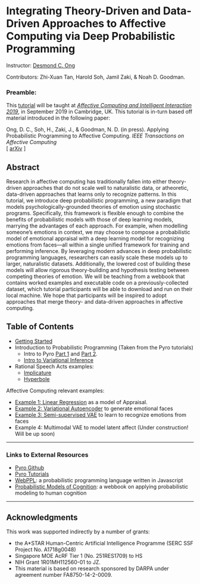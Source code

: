 # Integrating Theory-Driven and Data-Driven Approaches to Affective Computing via Deep Probabilistic Programming

Instructor: [Desmond C. Ong](https://web.stanford.edu/~dco)

Contributors: Zhi-Xuan Tan, Harold Soh, Jamil Zaki, & Noah D. Goodman.

### Preamble:
This [tutorial](https://desmond-ong.github.io/pplAffComp) will be taught at <i>[Affective Computing and Intelligent Interaction 2019](http://acii-conf.org/2019/)</i>, in September 2019 in Cambridge, UK. This tutorial is in-turn based off material introduced in the following paper:

Ong, D. C., Soh, H., Zaki, J., & Goodman, N. D. (in press). Applying Probabilistic Programming to Affective Computing. <i>IEEE Transactions on Affective Computing</i> <br> [ [arXiv](https://arxiv.org/abs/1903.06445) ]



## Abstract

Research in affective computing has traditionally fallen into either theory-driven approaches that do not scale well to naturalistic data, or atheoretic, data-driven approaches that learns only to recognize patterns. In this tutorial, we introduce deep probabilistic programming, a new paradigm that models psychologically-grounded theories of emotion using stochastic programs. Specifically, this framework is flexible enough to combine the benefits of probabilistic models with those of deep learning models, marrying the advantages of each approach. For example, when modelling someone’s emotions in context, we may choose to compose a probabilistic model of emotional appraisal with a deep learning model for recognizing emotions from faces—all within a single unified framework for training and performing inference. By leveraging modern advances in deep probabilistic programming languages, researchers can easily scale these models up to larger, naturalistic datasets. Additionally, the lowered cost of building these models will allow rigorous theory-building and hypothesis testing between competing theories of emotion. We will be teaching from a webbook that contains worked examples and executable code on a previously-collected dataset, which tutorial participants will be able to download and run on their local machine. We hope that participants will be inspired to adopt approaches that merge theory- and data-driven approaches in affective computing.




## Table of Contents


- [Getting Started](gettingStarted.md)
- Introduction to Probabilistic Programming (Taken from the Pyro tutorials)
    - Intro to Pyro [Part 1](http://pyro.ai/examples/intro_part_i.html) and [Part 2](http://pyro.ai/examples/intro_part_ii.html).
    - [Intro to Variational Inference](http://pyro.ai/examples/svi_part_i.html)
- Rational Speech Acts examples:
    - [Implicature](code/RSA-implicature.ipynb)
    - [Hyperbole](code/RSA-hyperbole.ipynb)

Affective Computing relevant examples:

- [Example 1: Linear Regression](code/LinearRegression.ipynb) as a model of Appraisal.
- [Example 2: Variational Autoencoder](code/VAE.ipynb) to generate emotional faces
- [Example 3: Semi-supervised VAE](code/SemiSupervisedVAE.ipynb) to learn to recognize emotions from faces
- Example 4: Multimodal VAE to model latent affect (Under construction! Will be up soon)


---
### Links to External Resources


- [Pyro Github](https://github.com/uber/pyro)
- [Pyro Tutorials](http://pyro.ai/)
- [WebPPL](http://webppl.org/): a probabilistic programming language written in Javascript
- [Probabilistic Models of Cognition](http://probmods.org/): a webbook on applying probabilistic modeling to human cognition




---
## Acknowledgments

This work was supported indirectly by a number of grants:

- the A\*STAR Human-Centric Artificial Intelligence Programme (SERC SSF Project No. A1718g0048)
- Singapore MOE AcRF Tier 1 (No. 251RES1709) to HS
- NIH Grant 1R01MH112560-01 to JZ.
- This material is based on research sponsored by DARPA under agreement number FA8750-14-2-0009.

